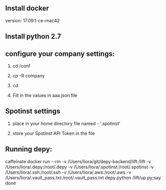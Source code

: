 ## Install docker

version: 17.09.1-ce-mac42

## Install python 2.7

## configure your company settings:

1. cd <depy home>/conf

2. cp -R company <your company name>

3. cd <your company name>

4. Fill in the values in aaa.json file

## Spotinst settings

1. place in your home directory file named - '.spotinst'

2. store your Spotinst API Token in the file

## Running depy:

caffeinate docker run --rm -v /Users/liora/git/depy-backend/lift:/lift -v /Users/liora/.depy:/root/.depy -v /Users/liora/.spotinst:/root/.spotinst -v /Users/liora/.ssh:/root/.ssh -v /Users/liora/.aws:/root/.aws -v /Users/liora/.vault_pass.txt:/root/.vault_pass.txt depy python /lift/up.py;say done
